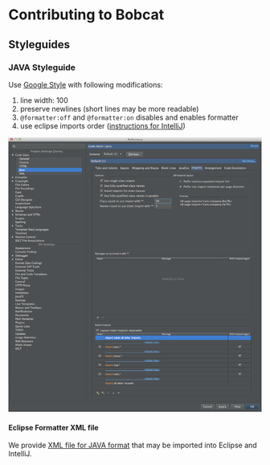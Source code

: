 Contributing to Bobcat
======================

Styleguides
-----------

### JAVA Styleguide

Use [Google Style][google-java-style] with following modifications:

1. line width: 100
2. preserve newlines (short lines may be more readable)
3. `@formatter:off` and `@formatter:on` disables and enables formatter
4. use eclipse imports order ([instructions for IntelliJ][eclipse-imports-order-in-intellij])

![imports order settings for IntelliJ][eclipse-imports-order-in-intellij-img]

#### Eclipse Formatter XML file

We provide [XML file for JAVA format][formatter-xml] that may be imported into Eclipse and IntelliJ.

[google-java-style]: https://google.github.io/styleguide/javaguide.html
[eclipse-imports-order-in-intellij]: http://stackoverflow.com/questions/14716283/is-it-possible-for-intellij-to-organize-imports-the-same-way-as-in-eclipse
[eclipse-imports-order-in-intellij-img]: contributing/intellij-imports-order.png
[formatter-xml]: contributing/eclipse-java-bobcat-style.xml
